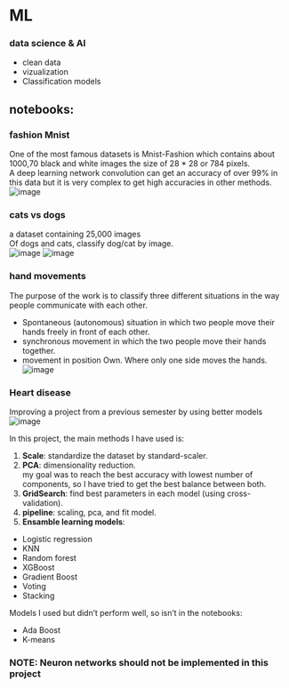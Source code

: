 # ML
### data science & AI

* clean data
* vizualization
* Classification models<br>

## notebooks:
### fashion Mnist
One of the most famous datasets is Mnist-Fashion which contains about 1000,70 black and white images the size of
28 * 28 or 784 pixels.<br> 
A deep learning network convolution can get an accuracy of over 99% in this data but it is very complex to get high accuracies in other methods.<br>
![image](https://user-images.githubusercontent.com/77155986/147161958-08175281-bcc5-4cb3-93f0-d66cfcf293cc.png)

### cats vs dogs
a dataset containing 25,000 images<br>
Of dogs and cats, classify dog/cat by image.<br>
![image](https://user-images.githubusercontent.com/77155986/147162331-0eb961a9-f172-4730-9cd7-1e3ca45fcc2b.png)
![image](https://user-images.githubusercontent.com/77155986/147162340-ec9b8ae8-e90a-4862-920e-c48d9bf83878.png)

### hand movements
The purpose of the work is to classify three different situations in the way people communicate with each other. 
* Spontaneous (autonomous) situation in which two people move their hands freely in front of each other.
* synchronous movement in which the two people move their hands together.<br>
* movement in position Own. Where only one side moves the hands.<br>
![image](https://user-images.githubusercontent.com/77155986/147162440-e0118248-b7b0-4d58-a2b0-7bca17976d39.png)

### Heart disease
Improving a project from a previous semester by using better models<br>
![image](https://user-images.githubusercontent.com/77155986/147162564-31df8fd3-c013-4a2a-b6a4-7a32f3af11fc.png)<br>



In this project, the main methods I have used is:
1.	**Scale**: standardize the dataset by standard-scaler.
2.	**PCA**: dimensionality reduction.<br>
            my goal was to reach the best accuracy with lowest number of components, so I have tried to get the best balance between both.
3.	**GridSearch**: find best parameters in each model (using cross-validation).
4.	**pipeline**: scaling, pca, and fit model.
5.	**Ensamble learning models**: <br>
*	Logistic regression
*	KNN 
*	Random forest
*	XGBoost
*	Gradient Boost
*	Voting
*	Stacking<br>

Models I used but didn’t perform well, so isn’t in the notebooks:
*	Ada Boost
*	K-means<br>

### NOTE: Neuron networks should not be implemented in this project
